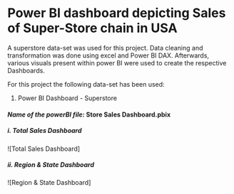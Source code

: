 # Power BI dashboard depicting Sales of Super-Store chain in USA
A superstore data-set was used for this project. Data cleaning and transformation was done using excel and Power BI DAX.
Afterwards, various visuals present within power BI were used to create the respective Dashboards.  

For this project the following data-set has been used:
1. Power BI Dashboard - Superstore

#### *Name of the powerBI file:* Store Sales Dashboard.pbix

##### i. Total Sales Dashboard
![Total Sales Dashboard]

##### ii. Region & State Dashboard
![Region & State Dashboard]